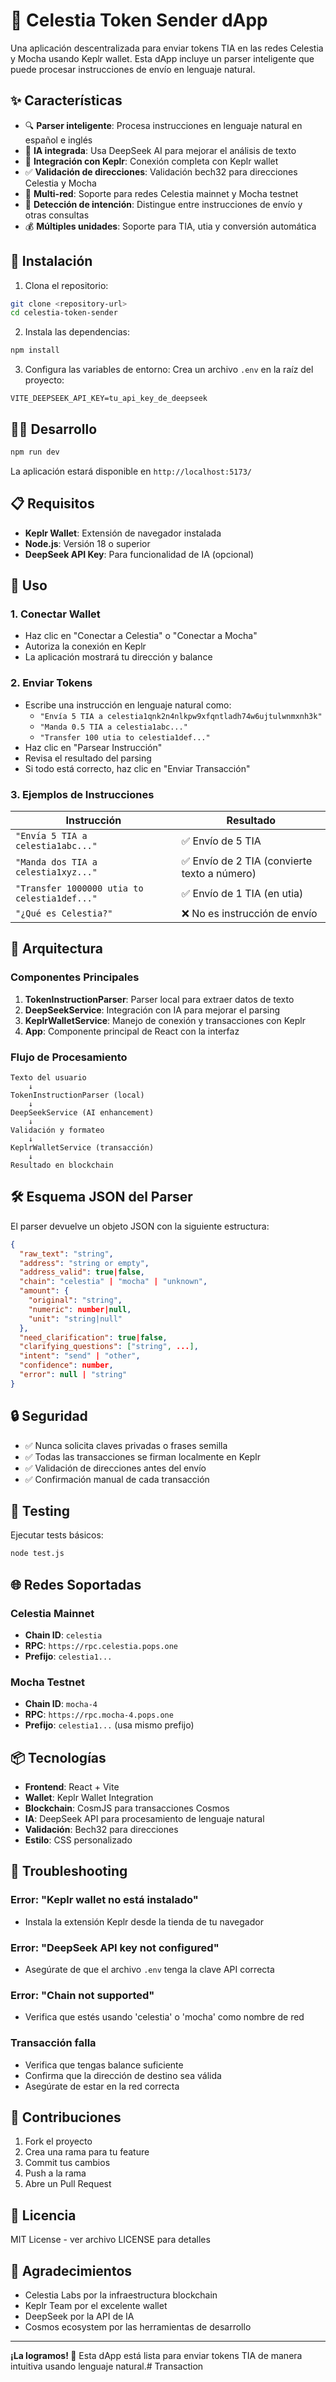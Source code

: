 # 🌟 Celestia Token Sender dApp

Una aplicación descentralizada para enviar tokens TIA en las redes Celestia y Mocha usando Keplr wallet. Esta dApp incluye un parser inteligente que puede procesar instrucciones de envío en lenguaje natural.

## ✨ Características

- 🔍 **Parser inteligente**: Procesa instrucciones en lenguaje natural en español e inglés
- 🤖 **IA integrada**: Usa DeepSeek AI para mejorar el análisis de texto
- 🌟 **Integración con Keplr**: Conexión completa con Keplr wallet
- ✅ **Validación de direcciones**: Validación bech32 para direcciones Celestia y Mocha
- 🔗 **Multi-red**: Soporte para redes Celestia mainnet y Mocha testnet
- 🎯 **Detección de intención**: Distingue entre instrucciones de envío y otras consultas
- 💰 **Múltiples unidades**: Soporte para TIA, utia y conversión automática

## 🚀 Instalación

1. Clona el repositorio:
```bash
git clone <repository-url>
cd celestia-token-sender
```

2. Instala las dependencias:
```bash
npm install
```

3. Configura las variables de entorno:
Crea un archivo `.env` en la raíz del proyecto:
```env
VITE_DEEPSEEK_API_KEY=tu_api_key_de_deepseek
```

## 🏃‍♂️ Desarrollo

```bash
npm run dev
```

La aplicación estará disponible en `http://localhost:5173/`

## 📋 Requisitos

- **Keplr Wallet**: Extensión de navegador instalada
- **Node.js**: Versión 18 o superior
- **DeepSeek API Key**: Para funcionalidad de IA (opcional)

## 🎯 Uso

### 1. Conectar Wallet
- Haz clic en "Conectar a Celestia" o "Conectar a Mocha"
- Autoriza la conexión en Keplr
- La aplicación mostrará tu dirección y balance

### 2. Enviar Tokens
- Escribe una instrucción en lenguaje natural como:
  - `"Envía 5 TIA a celestia1qnk2n4nlkpw9xfqntladh74w6ujtulwnmxnh3k"`
  - `"Manda 0.5 TIA a celestia1abc..."`
  - `"Transfer 100 utia to celestia1def..."`
- Haz clic en "Parsear Instrucción"
- Revisa el resultado del parsing
- Si todo está correcto, haz clic en "Enviar Transacción"

### 3. Ejemplos de Instrucciones

| Instrucción | Resultado |
|-------------|-----------|
| `"Envía 5 TIA a celestia1abc..."` | ✅ Envío de 5 TIA |
| `"Manda dos TIA a celestia1xyz..."` | ✅ Envío de 2 TIA (convierte texto a número) |
| `"Transfer 1000000 utia to celestia1def..."` | ✅ Envío de 1 TIA (en utia) |
| `"¿Qué es Celestia?"` | ❌ No es instrucción de envío |

## 🔧 Arquitectura

### Componentes Principales

1. **TokenInstructionParser**: Parser local para extraer datos de texto
2. **DeepSeekService**: Integración con IA para mejorar el parsing
3. **KeplrWalletService**: Manejo de conexión y transacciones con Keplr
4. **App**: Componente principal de React con la interfaz

### Flujo de Procesamiento

```
Texto del usuario
    ↓
TokenInstructionParser (local)
    ↓
DeepSeekService (AI enhancement)
    ↓
Validación y formateo
    ↓
KeplrWalletService (transacción)
    ↓
Resultado en blockchain
```

## 🛠️ Esquema JSON del Parser

El parser devuelve un objeto JSON con la siguiente estructura:

```json
{
  "raw_text": "string",
  "address": "string or empty",
  "address_valid": true|false,
  "chain": "celestia" | "mocha" | "unknown",
  "amount": {
    "original": "string",
    "numeric": number|null,
    "unit": "string|null"
  },
  "need_clarification": true|false,
  "clarifying_questions": ["string", ...],
  "intent": "send" | "other",
  "confidence": number,
  "error": null | "string"
}
```

## 🔒 Seguridad

- ✅ Nunca solicita claves privadas o frases semilla
- ✅ Todas las transacciones se firman localmente en Keplr
- ✅ Validación de direcciones antes del envío
- ✅ Confirmación manual de cada transacción

## 🧪 Testing

Ejecutar tests básicos:
```bash
node test.js
```

## 🌐 Redes Soportadas

### Celestia Mainnet
- **Chain ID**: `celestia`
- **RPC**: `https://rpc.celestia.pops.one`
- **Prefijo**: `celestia1...`

### Mocha Testnet
- **Chain ID**: `mocha-4`
- **RPC**: `https://rpc.mocha-4.pops.one`
- **Prefijo**: `celestia1...` (usa mismo prefijo)

## 📦 Tecnologías

- **Frontend**: React + Vite
- **Wallet**: Keplr Wallet Integration
- **Blockchain**: CosmJS para transacciones Cosmos
- **IA**: DeepSeek API para procesamiento de lenguaje natural
- **Validación**: Bech32 para direcciones
- **Estilo**: CSS personalizado

## 🐛 Troubleshooting

### Error: "Keplr wallet no está instalado"
- Instala la extensión Keplr desde la tienda de tu navegador

### Error: "DeepSeek API key not configured"
- Asegúrate de que el archivo `.env` tenga la clave API correcta

### Error: "Chain not supported"
- Verifica que estés usando 'celestia' o 'mocha' como nombre de red

### Transacción falla
- Verifica que tengas balance suficiente
- Confirma que la dirección de destino sea válida
- Asegúrate de estar en la red correcta

## 🤝 Contribuciones

1. Fork el proyecto
2. Crea una rama para tu feature
3. Commit tus cambios
4. Push a la rama
5. Abre un Pull Request

## 📄 Licencia

MIT License - ver archivo LICENSE para detalles

## 🙏 Agradecimientos

- Celestia Labs por la infraestructura blockchain
- Keplr Team por el excelente wallet
- DeepSeek por la API de IA
- Cosmos ecosystem por las herramientas de desarrollo

---

**¡La logramos! 🎉** Esta dApp está lista para enviar tokens TIA de manera intuitiva usando lenguaje natural.#   T r a n s a c t i o n  
 